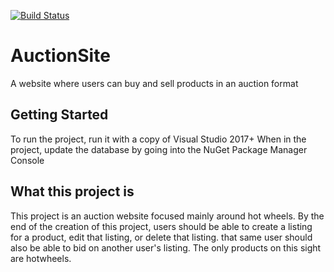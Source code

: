 [![Build Status](https://dev.azure.com/stevenballardstudios/Fall2019_AuctionSite/_apis/build/status/StevenBallardSB.AuctionSite?branchName=master)](https://dev.azure.com/stevenballardstudios/Fall2019_AuctionSite/_build/latest?definitionId=2&branchName=master)
# AuctionSite
A website where users can buy and sell products in an auction format

## Getting Started
To run the project, run it with a copy of Visual Studio 2017+
When in the project, update the database by going into the NuGet Package Manager Console

## What this project is
This project is an auction website focused mainly around hot wheels. By the end of the creation of this project, users should be able
to create a listing for a product, edit that listing, or delete that listing. that same user should also be able to bid on another
user's listing. The only products on this sight are hotwheels.
